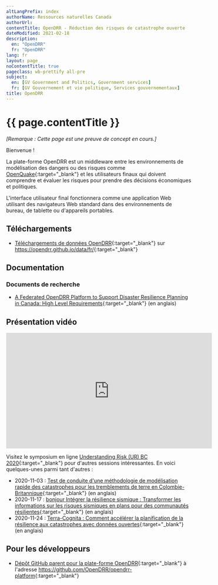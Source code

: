 ```yaml
---
altLangPrefix: index
authorName: Ressources naturelles Canada
authorUrl: 
contentTitle: OpenDRR - Réduction des risques de catastrophe ouverte
dateModified: 2021-02-18
description:
  en: "OpenDRR"
  fr: "OpenDRR"
lang: fr
layout: page
noContentTitle: true
pageclass: wb-prettify all-pre
subject:
  en: [GV Government and Politics, Government services]
  fr: [GV Gouvernement et vie politique, Services gouvernementaux]
title: OpenDRR
---
```


# {{ page.contentTitle }}

_[Remarque : Cette page est une preuve de concept en cours.]_

Bienvenue !

La plate-forme OpenDRR est un middleware entre les environnements de modélisation des dangers ou des risques comme [OpenQuake](https://www.globalquakemodel.org/openquake){:target="_blank"} et les utilisateurs finaux qui doivent comprendre et évaluer les risques pour prendre des décisions économiques et politiques.

L'interface utilisateur final fonctionnera comme une application Web utilisant des navigateurs Web standard dans des environnements de bureau, de tablette ou d'appareils portables.

## Téléchargements

* [Téléchargements de données OpenDRR](https://opendrr.github.io/data/fr/){:target="_blank"} sur <https://opendrr.github.io/data/fr/>{:target="_blank"}

## Documentation

### Documents de recherche

* [A Federated OpenDRR Platform to Support Disaster Resilience Planning in Canada: High Level Requirements](https://opendrr.github.io/documentation/docs/opendrr-platform.html){:target="_blank"} (en anglais)

## Présentation vidéo

<div style="text-align: center;">
<iframe width="560" height="315" src="https://www.youtube.com/embed/-M3NHo-aW_g" frameborder="0" allow="autoplay; encrypted-media" allowfullscreen></iframe>
</div>

Visitez le symposium en ligne [Understanding Risk (UR) BC 2020](https://www.urbc.ca/){:target="_blank"} pour d'autres sessions intéressantes.  En voici quelques-unes parmi tant d'autres :

* 2020-11-03 : [Test de conduite d'une méthodologie de modélisation rapide des catastrophes pour les tremblements de terre en Colombie-Britannique](https://www.urbc.ca/disastermodellingmethodologyforbc){:target="_blank"} (en anglais)
* 2020-11-17 : [bonjour Intégrer la résilience sismique : Transformer les informations sur les risques sismiques en plans pour des communautés résilientes](https://www.urbc.ca/mainstreamingseismicresilience){:target="_blank"} (en anglais)
* 2020-11-24 : [Terra-Cognita : Comment accélérer la planification de la résilience aux catastrophes avec données ouvertes](https://www.urbc.ca/terra-cognita){:target="_blank"} (en anglais)

## Pour les développeurs

* [Dépôt GitHub parent pour la plate-forme OpenDRR](https://github.com/OpenDRR/opendrr-platform){:target="_blank"} à l'adresse <https://github.com/OpenDRR/opendrr-platform>{:target="_blank"}
